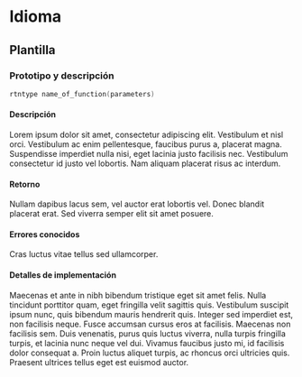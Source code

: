 # Idioma
## Plantilla
### Prototipo y descripción
```c
rtntype name_of_function(parameters)
```
#### Descripción
 Lorem ipsum dolor sit amet, consectetur adipiscing elit. Vestibulum et nisl orci. Vestibulum ac enim pellentesque, faucibus purus a, placerat magna. Suspendisse imperdiet nulla nisi, eget lacinia justo facilisis nec. Vestibulum consectetur id justo vel lobortis. Nam aliquam placerat risus ac interdum.
 #### Retorno
 Nullam dapibus lacus sem, vel auctor erat lobortis vel. Donec blandit placerat erat. Sed viverra semper elit sit amet posuere.
 #### Errores conocidos
 Cras luctus vitae tellus sed ullamcorper.
 #### Detalles de implementación
 Maecenas et ante in nibh bibendum tristique eget sit amet felis. Nulla tincidunt porttitor quam, eget fringilla velit sagittis quis. Vestibulum suscipit ipsum nunc, quis bibendum mauris hendrerit quis. Integer sed imperdiet est, non facilisis neque. Fusce accumsan cursus eros at facilisis. Maecenas non facilisis sem. Duis venenatis, purus quis luctus viverra, nulla turpis fringilla turpis, et lacinia nunc neque vel dui. Vivamus faucibus justo mi, id facilisis dolor consequat a. Proin luctus aliquet turpis, ac rhoncus orci ultricies quis. Praesent ultrices tellus eget est euismod auctor.